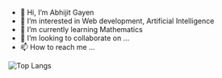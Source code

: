- 👋 Hi, I’m Abhijit Gayen
- 👀 I’m interested in Web development, Artificial Intelligence
- 🌱 I’m currently learning Mathematics
- 💞️ I’m looking to collaborate on ...
- 📫 How to reach me ...

<!---
Abhijitgayen/Abhijitgayen is a ✨ special ✨ repository because its `README.md` (this file) appears on your GitHub profile.
You can click the Preview link to take a look at your changes.
--->
![Top Langs](https://github-readme-stats.vercel.app/api/top-langs/?username=anuraghazra&hide_progress=true)
